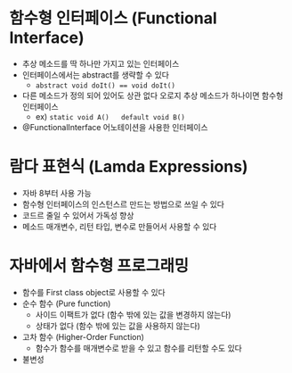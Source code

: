 # 함수형 인터페이스 (Functional Interface)
  - 추상 메소드를 딱 하나만 가지고 있는 인터페이스
  - 인터페이스에서는 abstract를 생략할 수 있다
    - ``` abstract void doIt() == void doIt() ```
  - 다른 메소드가 정의 되어 있어도 상관 없다 오로지 추상 메소드가 하나이면 함수형 인터페이스
    - ex) ``` static void A()  
              default void B() ```
  - @FunctionalInterface 어노테이션을 사용한 인터페이스
    
# 람다 표현식 (Lamda Expressions)
  - 자바 8부터 사용 가능
  - 함수형 인터페이스의 인스턴스르 만드는 방법으로 쓰일 수 있다
  - 코드르 줄일 수 있어서 가독성 향상
  - 메소드 매개변수, 리턴 타입, 변수로 만들어서 사용할 수 있다
  
# 자바에서 함수형 프로그래밍
  - 함수를 First class object로 사용할 수 있다
  - 순수 함수 (Pure function)
    - 사이드 이팩트가 없다 (함수 밖에 있는 값을 변경하지 않는다)
    - 상태가 없다 (함수 밖에 있는 값을 사용하지 않는다)
  - 고차 함수 (Higher-Order Function)
    - 함수가 함수를 매개변수로 받을 수 있고 함수를 리턴할 수도 있다
  - 불변성
